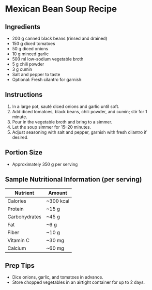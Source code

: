 # Mexican Bean Soup Recipe

## Ingredients
- 200 g canned black beans (rinsed and drained)
- 150 g diced tomatoes
- 50 g diced onions
- 10 g minced garlic
- 500 ml low-sodium vegetable broth
- 5 g chili powder
- 3 g cumin
- Salt and pepper to taste
- Optional: Fresh cilantro for garnish

## Instructions
1. In a large pot, sauté diced onions and garlic until soft.
2. Add diced tomatoes, black beans, chili powder, and cumin; stir for 1 minute.
3. Pour in the vegetable broth and bring to a simmer.
4. Let the soup simmer for 15–20 minutes.
5. Adjust seasoning with salt and pepper, garnish with fresh cilantro if desired.

## Portion Size
- Approximately 350 g per serving

## Sample Nutritional Information (per serving)
| Nutrient      | Amount    |
|---------------|-----------|
| Calories      | ~300 kcal |
| Protein       | ~15 g     |
| Carbohydrates | ~45 g     |
| Fat           | ~6 g      |
| Fiber         | ~10 g     |
| Vitamin C     | ~30 mg    |
| Calcium       | ~60 mg    |

## Prep Tips
- Dice onions, garlic, and tomatoes in advance.
- Store chopped vegetables in an airtight container for up to 2 days.
